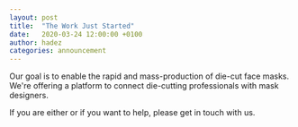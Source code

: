 ```yaml
---
layout: post
title:  "The Work Just Started"
date:   2020-03-24 12:00:00 +0100
author: hadez
categories: announcement
---
```


Our goal is to enable the rapid and mass-production of die-cut face masks.
We're offering a platform to connect die-cutting professionals with mask designers.

If you are either or if you want to help, please get in touch with us.
